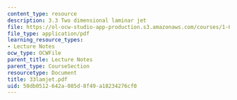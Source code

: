 ```yaml
---
content_type: resource
description: 3.3 Two dimensional laminar jet
file: https://ol-ocw-studio-app-production.s3.amazonaws.com/courses/1-63-advanced-fluid-dynamics-of-the-environment-fall-2002/50db0512642a085d8f49a18234276cf0_33lamjet.pdf
file_type: application/pdf
learning_resource_types:
- Lecture Notes
ocw_type: OCWFile
parent_title: Lecture Notes
parent_type: CourseSection
resourcetype: Document
title: 33lamjet.pdf
uid: 50db0512-642a-085d-8f49-a18234276cf0
---
```

